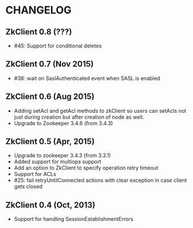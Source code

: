 CHANGELOG
=====

ZkClient 0.8 (???)
---------------
- #45: Support for conditional deletes


ZkClient 0.7 (Nov 2015)
---------------
- #38: wait on SaslAuthenticated event when SASL is enabled


ZkClient 0.6 (Aug 2015)
---------------
- Adding setAcl and getAcl methods to zkClient so users can setAcls not just during creation but after creation of node as well.
- Upgrade to Zookeeper 3.4.6 (from 3.4.3)


ZkClient 0.5 (Apr, 2015)
---------------
- Upgrade to zookeeper 3.4.3 (from 3.3.1)
- Added support for multiops support
- Add an option to ZkClient to specify operation retry timeout
- Support for ACLs
- #25: fail retryUntilConnected actions with clear exception in case client gets closed


ZkClient 0.4 (Oct, 2013)
---------------
- Support for handling SessionEstablishmentErrors